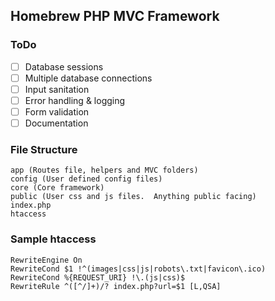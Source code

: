 ## Homebrew PHP MVC Framework

### ToDo
- [ ] Database sessions
- [ ] Multiple database connections
- [ ] Input sanitation
- [ ] Error handling & logging
- [ ] Form validation
- [ ] Documentation

### File Structure
```
app (Routes file, helpers and MVC folders)
config (User defined config files)
core (Core framework)
public (User css and js files.  Anything public facing)
index.php
htaccess
```

### Sample htaccess
```
RewriteEngine On 
RewriteCond $1 !^(images|css|js|robots\.txt|favicon\.ico) 
RewriteCond %{REQUEST_URI} !\.(js|css)$
RewriteRule ^([^/]+)/? index.php?url=$1 [L,QSA]
```